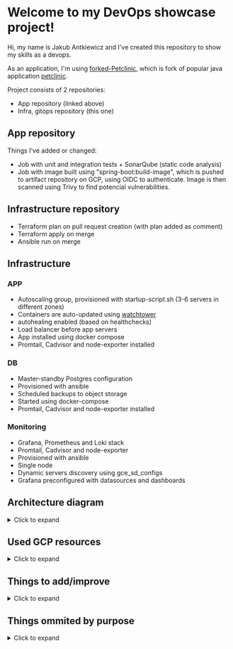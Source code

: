 # Welcome to my DevOps showcase project!

Hi, my name is Jakub Antkiewicz and I've created this repository to show my skills as a devops.

As an application, I'm using [forked-Petclinic](https://github.com/Jakub-A-DO/spring-petclinic-devops), which is fork of popular java application [petclinic](https://github.com/spring-projects/spring-petclinic).

Project consists of 2 repositories:

- App repository (linked above)
- Infra, gitops repository (this one)

## App repository

Things I've added or changed:

- Job with unit and integration tests + SonarQube (static code analysis)
- Job with image built using "spring-boot:build-image", which is pushed to artifact repository on GCP, using OIDC to authenticate. Image is then scanned using Trivy to find potencial vulnerabilities.

## Infrastructure repository

- Terraform plan on pull request creation (with plan added as comment)
- Terraform apply on merge
- Ansible run on merge

## Infrastructure

### APP

- Autoscaling group, provisioned with startup-script.sh (3-6 servers in different zones)
- Containers are auto-updated using [watchtower](https://github.com/containrrr/watchtower)
- autohealing enabled (based on healthchecks)
- Load balancer before app servers
- App installed using docker compose
- Promtail, Cadvisor and node-exporter installed

### DB

- Master-standby Postgres configuration
- Provisioned with ansible
- Scheduled backups to object storage
- Started using docker-compose
- Promtail, Cadvisor and node-exporter installed

### Monitoring

- Grafana, Prometheus and Loki stack
- Promtail, Cadvisor and node-exporter
- Provisioned with ansible
- Single node
- Dynamic servers discovery using gce_sd_configs
- Grafana preconfigured with datasources and dashboards

## Architecture diagram

<details>
<summary>Click to expand</summary>

### Simple arch diagram to show system design (details ommited, they are described in code)

![Arch](./pictures/arch-petclinic-standard.png)

</details>

## Used GCP resources

<details>
<summary>Click to expand</summary>

- Computer instances
- Computer firewall
- Compute region autoscaller
- instance template
- region compute instance group manager
- backend service
- health checks
- global address
- url map
- target http proxy
- global forwarding rules
- artifact registry
- service accounts
- storage bucket
- workloads

</details>

## Things to add/improve

<details>
<summary>Click to expand</summary>

- alerts in grafana (or alert manager)
- bastion host for access to private network for ansible, would limit public access and public ip wouldn't be needed for some resources
- separated environments (dev, test, prod) - optional

</details>

## Things ommited by purpose

<details>
<summary>Click to expand</summary>

- db failover, quite complicated and can be resolved using gcp managed service (didn't use it because of cost)
- db backups - quite trivial - cron or systemd service with timer + upload to db (would be also resolved with Cloud SQL)
- monitoring in ha - simple solution would be to add another instances of grafana (stateless) and multiple instances of prometheus. Data would be duplicated, but server/service failure won't cause DOS. This problem is much better resolved on K8s.
  Also public ips are limited to 8 per region for trial account - could be solved by add bastion server as jump proxy for ansible.
- using default vpc - it's enough for this project
- single env - currently enough
- ssl - not needed for this project

</details>
